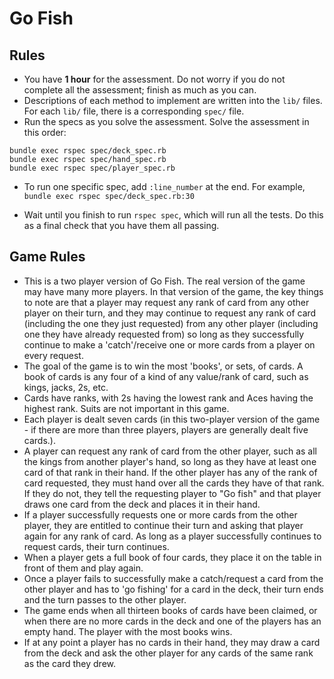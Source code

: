 # Go Fish

## Rules

* You have **1 hour** for the assessment. Do not worry if you do not
  complete all the assessment; finish as much as you can.
* Descriptions of each method to implement are written into the `lib/`
  files. For each `lib/` file, there is a corresponding `spec/` file.
* Run the specs as you solve the assessment. Solve the assessment in
  this order:

```
bundle exec rspec spec/deck_spec.rb
bundle exec rspec spec/hand_spec.rb
bundle exec rspec spec/player_spec.rb
```

* To run one specific spec, add `:line_number` at the end.  For example, `bundle exec rspec spec/deck_spec.rb:30`

* Wait until you finish to run `rspec spec`, which will run all the
  tests. Do this as a final check that you have them all passing.

## Game Rules

* This is a two player version of Go Fish. The real version of the game may have many more players. In that version of the game, the key things to note are that a player may request any rank of card from any other player on their turn, and they may continue to request any rank of card (including the one they just requested) from any other player (including one they have already requested from) so long as they successfully continue to make a 'catch'/receive one or more cards from a player on every request.
* The goal of the game is to win the most 'books', or sets, of cards. A book of cards is any four of a kind of any value/rank of card, such as kings, jacks, 2s, etc.
* Cards have ranks, with 2s having the lowest rank and Aces having the highest rank. Suits are not important in this game.
* Each player is dealt seven cards (in this two-player version of the game - if there are more than three players, players are generally dealt five cards.).
* A player can request any rank of card from the other player, such as all the kings from another player's hand, so long as they have at least one card of that rank in their hand. If the other player has any of the rank of card requested, they must hand over all the cards they have of that rank. If they do not, they tell the requesting player to "Go fish" and that player draws one card from the deck and places it in their hand.
* If a player successfully requests one or more cards from the other player, they are entitled to continue their turn and asking that player again for any rank of card. As long as a player successfully continues to request cards, their turn continues.
* When a player gets a full book of four cards, they place it on the table in front of them and play again.
* Once a player fails to successfully make a catch/request a card from the other player and has to 'go fishing' for a card in the deck, their turn ends and the turn passes to the other player.
* The game ends when all thirteen books of cards have been claimed, or when there are no more cards in the deck and one of the players has an empty hand. The player with the most books wins.
* If at any point a player has no cards in their hand, they may draw a card from the deck and ask the other player for any cards of the same rank as the card they drew.

